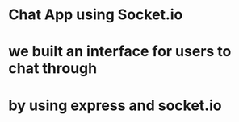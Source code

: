 # Chat App using Socket.io

# we built an interface for users to chat through

# by using express and socket.io
